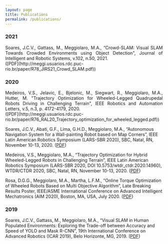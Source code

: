 ```yaml
---
layout: page
title: Publications
permalink: /publications/
---
```


### 2021

<div style="text-align: justify"> Soares, J.C.V., Gattass, M., Meggiolaro, M.A., “Crowd-SLAM: Visual SLAM Towards Crowded Environments using Object Detection", Journal of Intelligent and Robotic Systems, v.102, n.50, 2021.</div> ([PDF](http://meggi.usuarios.rdc.puc-rio.br/paper/R78_JIRS21_Crowd_SLAM.pdf)) 

### 2020


<div style="text-align: justify"> Medeiros, V.S., Jelavic, E., Bjelonic, M., Siegwart, R., Meggiolaro, M.A., Hutter, M. "Trajectory Optimization for Wheeled-Legged Quadrupedal Robots Driving in Challenging Terrain", IEEE Robotics and Automation Letters, v.5, n.3, p. 4172-4179, 2020. </div> ([PDF](http://meggi.usuarios.rdc.puc-rio.br/paper/R76_RAL20_Trajectory_optimization_for_wheeled_legged.pdf)) 

Soares, J.C.V., Abati, G.F., Lima, G.H.D., Meggiolaro, M.A., “Autonomous Navigation System for a Wall-painting Robot based on Map Corners”, IEEE Latin American Robotics Symposium (LARS-SBR 2020), SBC, Natal, RN, November 10-13, 2020. ([PDF](http://meggi.usuarios.rdc.puc-rio.br/paper/C268_LARS20_Autonomous_navigation_system_for_a_wall_painting_robot.pdf))

Medeiros, V.S., Meggiolaro, M.A., “Trajectory Optimization for Hybrid Wheeled-Legged Robots in Challenging Terrain”, IEEE Latin American Robotics Symposium (LARS-SBR 2020, DOI 10.5753/wtdr_ctdr.2020.14960), WTDR/CTDR 2020, SBC, Natal, RN, November 10-13, 2020. ([PDF](http://meggi.usuarios.rdc.puc-rio.br/paper/C269_LARS20_Trajectory_optimization_for_hybrid_wheel_legged_robots.pdf))

Rosa, D.G.G., Meggiolaro, M.A., Martha, L.F.M., “Online Torque Optimization of Wheeled Robots Based on Multi Objective Algorithm”, Late Breaking Results Poster, IEEE/ASME International Conference on Advanced Intelligent Mechatronics (AIM 2020), Boston, MA, USA, July 2020. ([PDF](http://meggi.usuarios.rdc.puc-rio.br/paper/C265_AIM20_Online_torque_optimization.pdf))

### 2019

Soares, J.C.V., Gattass, M., Meggiolaro, M.A., “Visual SLAM in Human Populated Environments: Exploring the Trade-off between Accuracy and Speed of YOLO and Mask R-CNN”, 19th International Conference on Advanced Robotics (ICAR 2019), Belo Horizonte, MG, 2019. ([PDF](http://meggi.usuarios.rdc.puc-rio.br/paper/C264_ICAR19_Visual_SLAM_in_human_populated_environments.pdf))


